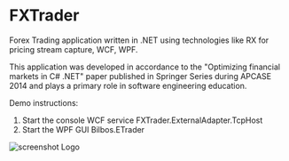 # FXTrader
Forex Trading application written in .NET using technologies like RX for pricing stream capture, WCF, WPF.

This application was developed in accordance to the "Optimizing financial markets in C# .NET" paper published in Springer Series during APCASE 2014 and plays a primary role in software engineering education.

Demo instructions:
1. Start the console WCF service FXTrader.ExternalAdapter.TcpHost
2. Start the WPF GUI Bilbos.ETrader

![screenshot Logo](https://bleunguts.github.io/bleunguts/FXTrader/eTrader.jpg)
